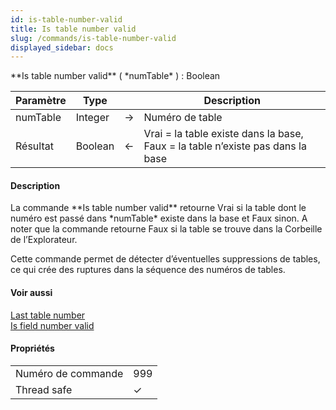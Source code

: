 ```yaml
---
id: is-table-number-valid
title: Is table number valid
slug: /commands/is-table-number-valid
displayed_sidebar: docs
---
```


<!--REF #_command_.Is table number valid.Syntax-->**Is table number valid** ( *numTable* ) : Boolean<!-- END REF-->
<!--REF #_command_.Is table number valid.Params-->
| Paramètre | Type |  | Description |
| --- | --- | --- | --- |
| numTable | Integer | &#8594;  | Numéro de table |
| Résultat | Boolean | &#8592; | Vrai = la table existe dans la base, Faux = la table n’existe pas dans la base |

<!-- END REF-->

#### Description 

<!--REF #_command_.Is table number valid.Summary-->La commande **Is table number valid** retourne Vrai si la table dont le numéro est passé dans *numTable* existe dans la base et Faux sinon.<!-- END REF--> A noter que la commande retourne Faux si la table se trouve dans la Corbeille de l’Explorateur.

Cette commande permet de détecter d’éventuelles suppressions de tables, ce qui crée des ruptures dans la séquence des numéros de tables.

#### Voir aussi 

[Last table number](last-table-number.md)  
[Is field number valid](is-field-number-valid.md)  

#### Propriétés

|  |  |
| --- | --- |
| Numéro de commande | 999 |
| Thread safe | &check; |


